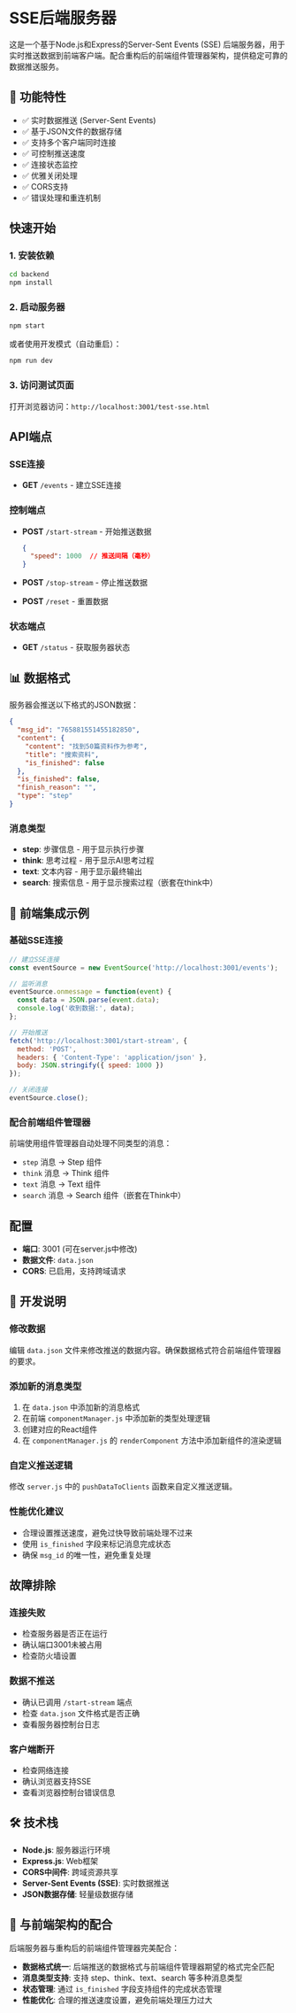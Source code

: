 # SSE后端服务器

这是一个基于Node.js和Express的Server-Sent Events (SSE) 后端服务器，用于实时推送数据到前端客户端。配合重构后的前端组件管理器架构，提供稳定可靠的数据推送服务。

## 🚀 功能特性

- ✅ 实时数据推送 (Server-Sent Events)
- ✅ 基于JSON文件的数据存储
- ✅ 支持多个客户端同时连接
- ✅ 可控制推送速度
- ✅ 连接状态监控
- ✅ 优雅关闭处理
- ✅ CORS支持
- ✅ 错误处理和重连机制

## 快速开始

### 1. 安装依赖

```bash
cd backend
npm install
```

### 2. 启动服务器

```bash
npm start
```

或者使用开发模式（自动重启）：

```bash
npm run dev
```

### 3. 访问测试页面

打开浏览器访问：`http://localhost:3001/test-sse.html`

## API端点

### SSE连接
- **GET** `/events` - 建立SSE连接

### 控制端点
- **POST** `/start-stream` - 开始推送数据
  ```json
  {
    "speed": 1000  // 推送间隔（毫秒）
  }
  ```

- **POST** `/stop-stream` - 停止推送数据

- **POST** `/reset` - 重置数据

### 状态端点
- **GET** `/status` - 获取服务器状态

## 📊 数据格式

服务器会推送以下格式的JSON数据：

```json
{
  "msg_id": "765881551455182850",
  "content": {
    "content": "找到50篇资料作为参考",
    "title": "搜索资料",
    "is_finished": false
  },
  "is_finished": false,
  "finish_reason": "",
  "type": "step"
}
```

### 消息类型

- **step**: 步骤信息 - 用于显示执行步骤
- **think**: 思考过程 - 用于显示AI思考过程
- **text**: 文本内容 - 用于显示最终输出
- **search**: 搜索信息 - 用于显示搜索过程（嵌套在think中）

## 🔗 前端集成示例

### 基础SSE连接
```javascript
// 建立SSE连接
const eventSource = new EventSource('http://localhost:3001/events');

// 监听消息
eventSource.onmessage = function(event) {
  const data = JSON.parse(event.data);
  console.log('收到数据:', data);
};

// 开始推送
fetch('http://localhost:3001/start-stream', {
  method: 'POST',
  headers: { 'Content-Type': 'application/json' },
  body: JSON.stringify({ speed: 1000 })
});

// 关闭连接
eventSource.close();
```

### 配合前端组件管理器
前端使用组件管理器自动处理不同类型的消息：
- `step` 消息 → Step 组件
- `think` 消息 → Think 组件  
- `text` 消息 → Text 组件
- `search` 消息 → Search 组件（嵌套在Think中）

## 配置

- **端口**: 3001 (可在server.js中修改)
- **数据文件**: `data.json`
- **CORS**: 已启用，支持跨域请求

## 🔧 开发说明

### 修改数据

编辑 `data.json` 文件来修改推送的数据内容。确保数据格式符合前端组件管理器的要求。

### 添加新的消息类型

1. 在 `data.json` 中添加新的消息格式
2. 在前端 `componentManager.js` 中添加新的类型处理逻辑
3. 创建对应的React组件
4. 在 `componentManager.js` 的 `renderComponent` 方法中添加新组件的渲染逻辑

### 自定义推送逻辑

修改 `server.js` 中的 `pushDataToClients` 函数来自定义推送逻辑。

### 性能优化建议

- 合理设置推送速度，避免过快导致前端处理不过来
- 使用 `is_finished` 字段来标记消息完成状态
- 确保 `msg_id` 的唯一性，避免重复处理

## 故障排除

### 连接失败
- 检查服务器是否正在运行
- 确认端口3001未被占用
- 检查防火墙设置

### 数据不推送
- 确认已调用 `/start-stream` 端点
- 检查 `data.json` 文件格式是否正确
- 查看服务器控制台日志

### 客户端断开
- 检查网络连接
- 确认浏览器支持SSE
- 查看浏览器控制台错误信息

## 🛠️ 技术栈

- **Node.js**: 服务器运行环境
- **Express.js**: Web框架
- **CORS中间件**: 跨域资源共享
- **Server-Sent Events (SSE)**: 实时数据推送
- **JSON数据存储**: 轻量级数据存储

## 🎯 与前端架构的配合

后端服务器与重构后的前端组件管理器完美配合：

- **数据格式统一**: 后端推送的数据格式与前端组件管理器期望的格式完全匹配
- **消息类型支持**: 支持 step、think、text、search 等多种消息类型
- **状态管理**: 通过 `is_finished` 字段支持组件的完成状态管理
- **性能优化**: 合理的推送速度设置，避免前端处理压力过大
